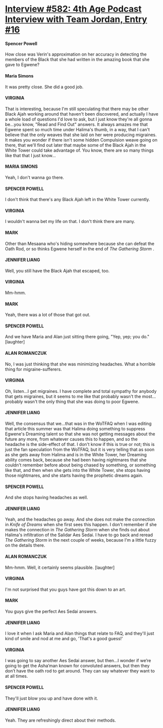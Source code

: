 # [Interview #582: 4th Age Podcast Interview with Team Jordan, Entry #16](https://www.theoryland.com/intvmain.php?i=582#16)

#### Spencer Powell

How close was Verin's approximation on her accuracy in detecting the members of the Black that she had written in the amazing book that she gave to Egwene?

#### Maria Simons

It was pretty close. She did a good job.

#### VIRGINIA

That is interesting, because I'm still speculating that there may be other Black Ajah working around that haven't been discovered, and actually I have a whole load of questions I'd love to ask, but I just know they're all gonna be…you know, "Read and Find Out" answers. It always amazes me that Egwene spent so much time under Halima's thumb, in a way, that I can't believe that the only weaves that she laid on her were producing migraines. It makes you wonder if there isn't some hidden Compulsion weave going on there, that we'll find out later that maybe some of the Black Ajah in the White Tower could take advantage of. You know, there are so many things like that that I just know…

#### MARIA SIMONS

Yeah, I don't wanna go there.

#### SPENCER POWELL

I don't think that there's any Black Ajah left in the White Tower currently.

#### VIRGINIA

I wouldn't wanna bet my life on that. I don't think there are many.

#### MARK

Other than Mesaana who's hiding somewhere because she can defeat the Oath Rod, or so thinks Egwene herself in the end of
*The Gathering Storm*
.

#### JENNIFER LIANG

Well, you still have the Black Ajah that escaped, too.

#### VIRGINIA

Mm-hmm.

#### MARK

Yeah, there was a lot of those that got out.

#### SPENCER POWELL

And we have Maria and Alan just sitting there going, "Yep, yep; you do." [laughter]

#### ALAN ROMANCZUK

No, I was just thinking that she was minimizing headaches. What a horrible thing for migraine-sufferers.

#### VIRGINIA

Oh, listen…I get migraines. I have complete and total sympathy for anybody that gets migraines, but it seems to me like that probably wasn't the most…probably wasn't the only thing that she was doing to poor Egwene.

#### JENNIFER LIANG

Well, the consensus that we…that was in the WoTFAQ when I was editing that article this summer was that Halima doing something to suppress Egwene's Dreaming talent so that she was not getting messages about the future any more, from whatever causes this to happen, and so the headache is the side-effect of that. I don't know if this is true or not; this is just the fan speculation from the WoTFAQ, but it is very telling that as soon as she gets away from Halima and is in the White Tower, her Dreaming ability comes back, because she had been having nightmares that she couldn't remember before about being chased by something, or something like that, and then when she gets into the White Tower, she stops having those nightmares, and she starts having the prophetic dreams again.

#### SPENCER POWELL

And she stops having headaches as well.

#### JENNIFER LIANG

Yeah, and the headaches go away. And she does not make the connection in
*Knife of Dreams*
when she first sees this happen. I don't remember if she makes the connection in
*The Gathering Storm*
when she finds out about Halima's infiltration of the Salidar Aes Sedai. I have to go back and reread
*The Gathering Storm*
in the next couple of weeks, because I'm a little fuzzy on the details there.

#### ALAN ROMANCZUK

Mm-hmm. Well, it certainly seems plausible. [laughter]

#### VIRGINIA

I'm not surprised that you guys have got this down to an art.

#### MARK

You guys give the perfect Aes Sedai answers.

#### JENNIFER LIANG

I love it when I ask Maria and Alan things that relate to FAQ, and they'll just kind of smile and nod at me and go, 'That's a good guess!'

#### VIRGINIA

I was going to say another Aes Sedai answer, but then...I wonder if we’re going to get the Asha’man known for convoluted answers, but then they don’t have the oath rod to get around. They can say whatever they want to at all times.

#### SPENCER POWELL

They'll just blow you up and have done with it.

#### JENNIFER LIANG

Yeah. They are refreshingly direct about their methods.

